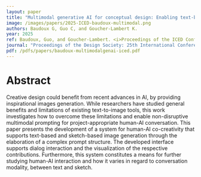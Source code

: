 ```yaml
---
layout: paper
title: "Multimodal generative AI for conceptual design: Enabling text-based and sketch-based human-AI conversations"
image: /images/papers/2025-ICED-baudoux-multimodal.png
authors: Baudoux G, Guo C, and Goucher-Lambert K.
year: 2025
ref: Baudoux, Guo, and Goucher-Lambert. <i>Proceedings of the ICED Conference</i> 2025
journal: "Proceedings of the Design Society: 25th International Conference on Engineering Design."
pdf: /pdfs/papers/baudoux-multimodalgenai-iced.pdf
---
```

		

# Abstract	
Creative design could benefit from recent advances in AI, by providing inspirational images generation. While researchers have studied general benefits and limitations of existing text-to-image tools, this work investigates how to overcome these limitations and enable non-disruptive multimodal prompting for project-appropriate human-AI conversation. This paper presents the development of a system for human-AI co-creativity that supports text-based and sketch-based image generation through the elaboration of a complex prompt structure. The developed interface supports dialog interaction and the visualization of the respective contributions. Furthermore, this system constitutes a means for further studying human-AI interaction and how it varies in regard to conversation modality, between text and sketch.
